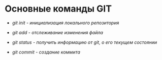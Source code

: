 # Основные команды GIT

- _git init - инициализация локального репозитория_

- _git add - отслеживание изменения файла_

- _git status - получить информацию от git, о его текущем состоянии_

- _git commit - создание коммита_
